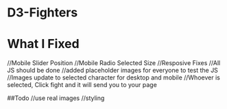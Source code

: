 # D3-Fighters

# What I Fixed
//Mobile Slider Position
//Mobile Radio Selected Size
//Resposive Fixes
//All JS should be done
//added placeholder images for everyone to test the JS
//Images update to selected character for desktop and mobile
//Whoever is selected, Click fight and it will send you to your page

##Todo
//use real images
//styling
